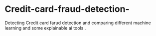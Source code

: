 # Credit-card-fraud-detection-
Detecting Credit card farud detection and comparing  different machine learning and some explainable ai tools .
